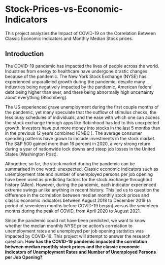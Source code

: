 # Stock-Prices-vs-Economic-Indicators
This project analyzies the Impact of COVID-19 on the Correlation Between Classic Economic Indicators and Monthly Median Stock prices.

## Introduction
The COVID-19 pandemic has impacted the lives of people across the world.
Industries from energy to healthcare have undergone drastic changes because of the pandemic. The New York Stock
Exchange (NYSE) has experienced unparalleled growth during the pandemic, despite many industries being negatively impacted by the pandemic, 
American federal debt being higher than ever, and there being abnormally high
uncertainty about everything (Bloomberg).

The US experienced grave unemployment during the first couple months of the pandemic, yet many speculate
that the outflow of stimulus checks, the less busy schedules of individuals, and the ease with which one can access
the stock exchange through apps like Robinhood has led to this unexpected growth. Investors have put more money
into stocks in the last 5 months than in the previous 12 years combined (CNBC ). The average consumer spending
patterns have grown to include investments in the stock market. The S&P 500 gained more than 16 percent in 2020,
a very strong return during a year of nationwide lock downs and steep job losses in the United States (Washington
Post).

Altogether, so far, the stock market during the pandemic can be summarised in one word: unexpected. Classic
economic indicators such as unemployment rate and number of unemployed persons per job opening have been used
as predicting factors for the stock exchange throughout history (Allen). However, during the pandemic, each indicator
experienced extreme swings unlike anything in recent history. This led us to question the difference in the correlation
between median monthly stock prices and classic economic indicators between August 2018 to December 2019 (a
period of seventeen months before COVID-19 began) versus the seventeen months during the peak of COVID, from
April 2020 to August 2021.

Since the pandemic could not have been predicted, we want to know whether the median monthly NYSE price
action’s correlation to unemployment rates and unemployed per job opening statistics was impacted by COVID-19.
This project will attempt to answer the research question: **How has the COVID-19 pandemic impacted the
correlation between median monthly stock prices and the classic economic indicators of Unemployment Rates and Number of Unemployed Persons per Job Opening?**




